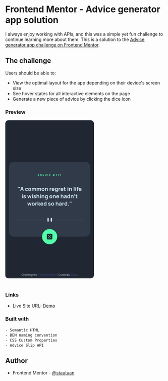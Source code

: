 # Frontend Mentor - Advice generator app solution

I always enjoy working with APIs, and this was a simple yet fun challenge to continue learning more about them. This is a solution to the [Advice generator app challenge on Frontend Mentor](https://www.frontendmentor.io/challenges/advice-generator-app-QdUG-13db).

## The challenge

Users should be able to:

- View the optimal layout for the app depending on their device's screen size
- See hover states for all interactive elements on the page
- Generate a new piece of advice by clicking the dice icon

### Preview

<img src="./assets/preview/my-solution-m.png" height="500" style="border-radius:10px;margin-bottom:1rem;" />

### Links

- Live Site URL: [Demo](https://your-live-site-url.com)

### Built with

```
- Semantic HTML
- BEM naming convention
- CSS Custom Properties
- Advice Slip API
```

## Author

- Frontend Mentor - [@stautuan](https://www.frontendmentor.io/profile/stautuan)
